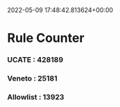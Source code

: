2022-05-09 17:48:42.813624+00:00
# Rule Counter 
 ### UCATE : 428189

 ### Veneto : 25181

 ### Allowlist : 13923